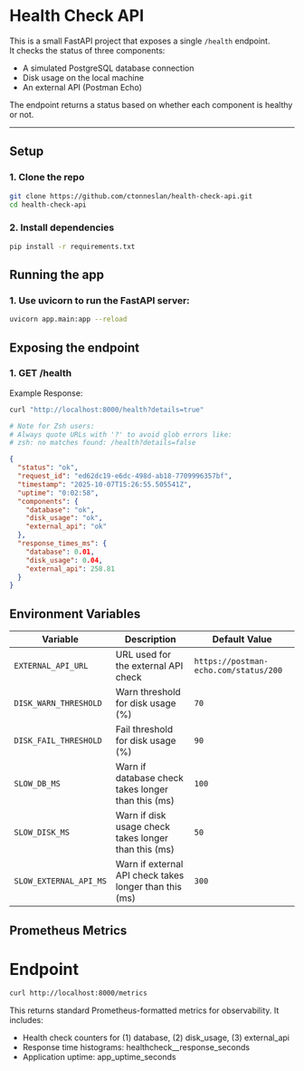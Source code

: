 # Health Check API

This is a small FastAPI project that exposes a single `/health` endpoint.  
It checks the status of three components:

- A simulated PostgreSQL database connection
- Disk usage on the local machine
- An external API (Postman Echo)

The endpoint returns a status based on whether each component is healthy or not.

---

## Setup

### 1. Clone the repo

```bash
git clone https://github.com/ctonneslan/health-check-api.git
cd health-check-api
```

### 2. Install dependencies

```bash
pip install -r requirements.txt
```

## Running the app

### 1. Use uvicorn to run the FastAPI server:

```bash
uvicorn app.main:app --reload
```

## Exposing the endpoint

### 1. GET /health

Example Response:

```bash
curl "http://localhost:8000/health?details=true"

# Note for Zsh users:
# Always quote URLs with '?' to avoid glob errors like:
# zsh: no matches found: /health?details=false
```

```json
{
  "status": "ok",
  "request_id": "ed62dc19-e6dc-498d-ab18-7709996357bf",
  "timestamp": "2025-10-07T15:26:55.505541Z",
  "uptime": "0:02:58",
  "components": {
    "database": "ok",
    "disk_usage": "ok",
    "external_api": "ok"
  },
  "response_times_ms": {
    "database": 0.01,
    "disk_usage": 0.04,
    "external_api": 258.81
  }
}
```

## Environment Variables

| Variable               | Description                                            | Default Value                         |
| ---------------------- | ------------------------------------------------------ | ------------------------------------- |
| `EXTERNAL_API_URL`     | URL used for the external API check                    | `https://postman-echo.com/status/200` |
| `DISK_WARN_THRESHOLD`  | Warn threshold for disk usage (%)                      | `70`                                  |
| `DISK_FAIL_THRESHOLD`  | Fail threshold for disk usage (%)                      | `90`                                  |
| `SLOW_DB_MS`           | Warn if database check takes longer than this (ms)     | `100`                                 |
| `SLOW_DISK_MS`         | Warn if disk usage check takes longer than this (ms)   | `50`                                  |
| `SLOW_EXTERNAL_API_MS` | Warn if external API check takes longer than this (ms) | `300`                                 |

## Prometheus Metrics

# Endpoint

```bash
curl http://localhost:8000/metrics
```

This returns standard Prometheus-formatted metrics for observability. It includes:

- Health check counters for (1) database, (2) disk_usage, (3) external_api
- Response time histograms: healthcheck\_<component>\_response_seconds
- Application uptime: app_uptime_seconds
